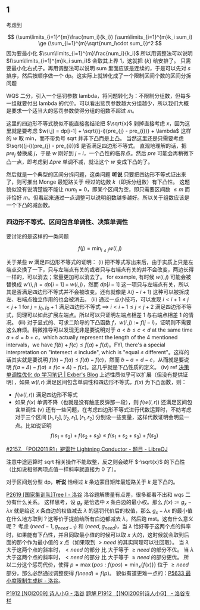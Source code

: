 
## 1



考虑到

$$
(\sum\limits_{i=1}^{m}\frac{num_i}{k_i}) (\sum\limits_{i=1}^{m}k_i sum_i) \ge (\sum_{i=1}^{m}\sqrt{num_i\cdot sum_i})^2
$$
因为要最小化 $\sum\limits_{i=1}^{m}\frac{num_i}{k_i}$ 所以用调整法可以说明 $(\sum\limits_{i=1}^{m}k_i sum_i)$ 会取其上界 $1$，这就把 $\{k\}$ 给安排了。
只需要最小化右式子。再用调整法可以说明 sum 里面应该是连续的，于是可以先对 $s$ 排序，然后按顺序做一个 dp。这实际上就转化成了一个限制区间个数的区间分拆问题

WQS 二分，引入一个惩罚参数 lambda，将问题转化为：不限制分组数，但每多一组就要付出 lambda 的代价。可以看出惩罚参数越大分组越少，所以我们大概是要求一个适当大的惩罚参数使得分组的组数不超过 $m$。

这里的四边形不等式貌似不能直接套结论把 $\sqrt{x}$ 剥掉直接考虑 $x$，因为这里就是要考虑 $w(i,j) = dp[i-1] + \sqrt{(j-i)(pre_{j} - pre_{i})} + \lambda$ 这样的 $w$ 取 min，而不带负号 sqrt 并非下凸而是上凸。
当然这里还是只需要考虑 $\sqrt{(j-i)(pre_{j} - pre_{i})}$ 是否满足四边形不等式。
直观地理解的话，把 $pre_j$ 替换成 $j$，于是 $w$ 刚好到 $j-i$，一个凸性的临界点。然后 $pre$ 可能会再稍微下凸一点，即考虑到 $\Delta pre$ 单调不减，就让这个 $w$ 变成下凸的了。

然后就是一个典型的区间分拆问题，这类问题 **听说** 只要把四边形不等式证出来了，则可推出 Monge 最短路关于 经过的边数 $k$（即拆分组数）有下凸性。
这题貌似没有说清楚能不能让 $num_i=0$，即某个区间为空，即只需要区间数 $\le m$ 而非恰好 $m$。但看起来通过一点调整可以说明组数越多越好。所以关于组数应该是一个下凸的减函数。

### 四边形不等式、区间包含单调性、决策单调性

要讨论的是这样的一类问题

$$
f(j) = \min_{i\le j}  w(i,j)
$$

关于某些 $w$ 满足四边形不等式的证明：
(i) 
把不等式写出来后，由于实质上只是左端点交换了一下，只与左端点有关的或者只与右端点有关的并不会改变，两边长得一样的，可以消去；常量更加可以消去了。
for example, 有时候 $w(i,j)$ 可能会被替换成 $w'(i,j) = dp[i-1] + w(i,j)$，然而 $dp[i-1]$ 这一项只与左端点有关，所以其是否满足四边形不等式并不会被改变。还有就像是 $\lambda(j-i+1)$ 这种可以被拆成左、右端点独立作用的也会被消去。
(ii)
通过一点小技巧，可以发现 $i<i+1\le j < j+1$ for $j=j_0,j_0+1$ 满足四边形不等式 $\implies$ $i<i+1\le j < j+2$ 满足四边形不等式，同理可以如此扩展左端点。所以可以只证明左端点相差 $1$ 与右端点相差 $1$ 的情况。
(iii)
对于显式的、可求二阶导的下凸函数 $f$，$w(i,j) := f(j-i)$，证明则不需要这么麻烦。稍微推导可以发现无非是要说明对于 $a< b\le c< d$ at the same time $a+d = b+c$，which actually represent the length of the 4 mentioned intervals，we have $f(b) + f(c) \le f(a)+f(d)$。FYI, there's a special interpretation on "intersect $\le$ include", which is "equal $\le$ different"。这样的话其实就是要说明 $f(b) - f(a) \le f(d) - f(c)$，然而 $b-a = d-c$，从而就是要说明 $f(a+\Delta) - f(a) \le f(c+\Delta) - f(c)$。这几乎就是下凸性质的定义。
(iv)
ref [决策单调性优化 dp 学习笔记 | Exber's Blog](https://rebxe.github.io/post/jue-ce-dan-diao-xing-you-hua-dp-xue-xi-bi-ji/)
上述性质似乎可以扩展（但没有提供证明），如果 $w(l,r)$ 满足区间包含单调性和四边形不等式，$f(x)$ 为下凸函数，则：
- $f(w(l,r))$ 满足四边形不等式
- 如果 $f(x)$ 单调不降（也就是没有触底反弹那一段），则 $f(w(l,r))$ 还满足区间包含单调性
(v)
还有一些问题，在考虑四边形不等式进行代数运算时，不妨考虑对于三个区间 $[l_1,l_2],[l_2,r_1],[r_1,r_2]$ 分别设一些变量，这样代数证明会明显一点。比如说证明
$$
f(s_1+s_2) + f(s_2+s_3) \le f(s_1+s_2+s_3) + f(s_2)
$$

[#2157. 「POI2011 R1」避雷针 Lightning Conductor - 题目 - LibreOJ](https://loj.ac/p/2157)

注意中途运算时 sqrt 相关操作不能取整，反之则会破坏 $-\sqrt{x}$ 的下凸性（比如说相邻两项点值一样斜率就直接为 0 了）。

对于区间划分型 dp，**听说** 恰经过 $k$ 条边蒙日矩阵最短路关于 $k$ 是下凸的。

[P2619 [国家集训队]Tree I - 洛谷](https://www.luogu.com.cn/problem/P2619)
洛谷题解质量有点差，很多都看不出和 wqs 二分有什么关系。
这样思考，设 $g_x$ 是恰选中 $x$ 条白边的最小权。那么 $f(x) := g_x - \lambda x$ 就是给这 $x$ 条白边的权值减去 $\lambda$ 的惩罚代价后的权值，那么 $g_x-\lambda x$ 的最小值在什么地方取到？这等价于提前给所有白边都减去 $\lambda$，然后跑 mst。这有什么意义呢？
考虑 $(need-1, g_{need-1})$ 和 $(need, g_{need})$，当 $\lambda$ 恰好等于这两个点的斜率时，如果能有下凸性，并且同取最小值的时候可以取 $x$ 大的，这时候就会取到后面的那个作为最小值的 $x$ 点（如果取到 $>need$ 的其实同理可以往回取）。
当 $\lambda$ 大于这两个点的斜率时，$< need$ 的部分 比 大于等于 $\ge need$ 的部分不优。
当 $\lambda$ 大于这两个点的斜率时，$< need$ 的部分 比 大于等于 $\ge need$ 的部分更优。
所以二分这个惩罚代价，使得 $p = \max\{pos : f(pos) = \min_{x}\{f(x)\}\}$ 位于 $\ge need$ 部分，那么必然通过调整使得 $f(need) = f(p)$。
貌似有道更难一点的：[P5633 最小度限制生成树 - 洛谷](https://www.luogu.com.cn/problem/P5633)。

[P1912 [NOI2009] 诗人小G - 洛谷](https://www.luogu.com.cn/problem/P1912)
[题解 P1912 【[NOI2009]诗人小G】 - 洛谷专栏](https://www.luogu.com.cn/article/e362a4cs)
